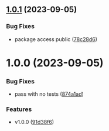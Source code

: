 ## [1.0.1](https://github.com/MutantNFTs/cardano-identity/compare/v1.0.0...v1.0.1) (2023-09-05)


### Bug Fixes

* package access public ([78c28d6](https://github.com/MutantNFTs/cardano-identity/commit/78c28d6922ab6c45b63e47b352b3035f5ea87db4))

# 1.0.0 (2023-09-05)


### Bug Fixes

* pass with no tests ([874a1ad](https://github.com/MutantNFTs/cardano-identity/commit/874a1ad82dafd79f998b12067a25ed0389a3900b))


### Features

* v1.0.0 ([91d38f6](https://github.com/MutantNFTs/cardano-identity/commit/91d38f63a26dc878b9c6689be207ae9e364365a7))
